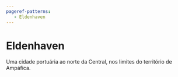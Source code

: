 ```yaml
---
pageref-patterns:
   - Eldenhaven
---
```

# Eldenhaven

Uma cidade portuária ao norte da Central, nos limites do território de Ampáfica.
